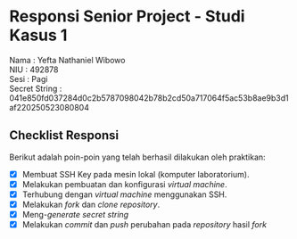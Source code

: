 # Responsi Senior Project - Studi Kasus 1

Nama : Yefta Nathaniel Wibowo  
NIU : 492878  
Sesi : Pagi  
Secret String : 041e850fd037284d0c2b5787098042b78b2cd50a717064f5ac53b8ae9b3d1af220250523080804

## Checklist Responsi

Berikut adalah poin-poin yang telah berhasil dilakukan oleh praktikan:

- [x] Membuat SSH Key pada mesin lokal (komputer laboratorium).
- [x] Melakukan pembuatan dan konfigurasi _virtual machine_.
- [x] Terhubung dengan _virtual machine_ menggunakan SSH.
- [x] Melakukan _fork_ dan _clone_ _repository_.
- [x] Meng-_generate_ _secret string_
- [x] Melakukan _commit_ dan _push_ perubahan pada _repository_ hasil _fork_